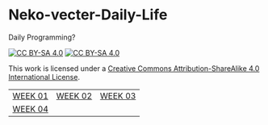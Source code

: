 # Neko-vecter-Daily-Life
Daily Programming?
<br>

[![CC BY-SA 4.0][cc-by-sa-shield]][cc-by-sa] [![CC BY-SA 4.0][cc-by-sa-image]][cc-by-sa]

This work is licensed under a
[Creative Commons Attribution-ShareAlike 4.0 International License][cc-by-sa].



[cc-by-sa]: http://creativecommons.org/licenses/by-sa/4.0/
[cc-by-sa-image]: https://licensebuttons.net/l/by-sa/4.0/88x31.png
[cc-by-sa-shield]: https://img.shields.io/badge/License-CC%20BY--SA%204.0-lightgrey.svg


||||
|- |- |-| 
| [WEEK 01](WEEK-01/00-WEEK-01.md) | [WEEK 02](WEEK-02/00-WEEK-02.md) | [WEEK 03](WEEK-03/00-WEEK-03.md) |
| [WEEK 04](WEEK-04/00-WEEK-04.md) ||
